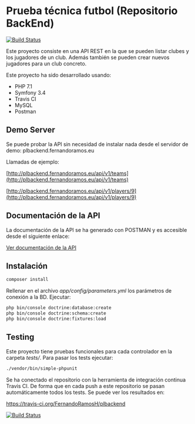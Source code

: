 
Prueba técnica futbol (Repositorio BackEnd)  
=========  
[![Build Status](https://travis-ci.org/FernandoRamosH/plbackend.svg?branch=master)](https://travis-ci.org/FernandoRamosH/plbackend)  
  
Este proyecto consiste en una API REST en la que se pueden listar clubes y los jugadores de un club. Además también se pueden crear nuevos jugadores para un club concreto.  
  
Este proyecto ha sido desarrollado usando:  
      
- PHP 7.1  
- Symfony 3.4  
- Travis CI  
- MySQL  
- Postman  
  
Demo Server  
------------  
Se puede probar la API sin necesidad de instalar nada desde el servidor de demo: plbackend.fernandoramos.eu  
  
Llamadas de ejemplo:  
  
[http://plbackend.fernandoramos.eu/api/v1/teams](http://plbackend.fernandoramos.eu/api/v1/teams)  
  
[http://plbackend.fernandoramos.eu/api/v1/players/9](http://plbackend.fernandoramos.eu/api/v1/players/9)  
  
  
Documentación de la API  
------------  
La documentación de la API se ha generado con POSTMAN y es accesible desde el siguiente enlace:  
   
 [Ver documentación de la API ](https://documenter.getpostman.com/view/2999034/apifutbolbackend/RW8FFmBM)  
  
Instalación  
------------  
  
  
```bash  
composer install  
```  
Rellenar en el archivo _app/config/parameters.yml_ los parámetros de conexión a la BD.  Ejecutar:
```bash  
php bin/console doctrine:database:create  
php bin/console doctrine:schema:create  
php bin/console doctrine:fixtures:load  
```  
  
Testing  
------------  
Este proyecto tiene pruebas funcionales para cada controlador en la carpeta *tests/*. Para pasar los tests ejecutar:  
```bash  
./vendor/bin/simple-phpunit  
```  
  
Se ha conectado el repositorio con la herramienta de integración continua Travis CI. De forma que en cada push a este repositorio se pasan automáticamente todos los tests. Se puede ver los resultados en:  
  
https://travis-ci.org/FernandoRamosH/plbackend  
  
  
[![Build Status](https://travis-ci.org/FernandoRamosH/plbackend.svg?branch=master)](https://travis-ci.org/FernandoRamosH/plbackend)